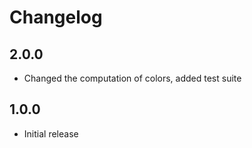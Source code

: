 # Changelog

## 2.0.0

- Changed the computation of colors, added test suite

## 1.0.0

- Initial release